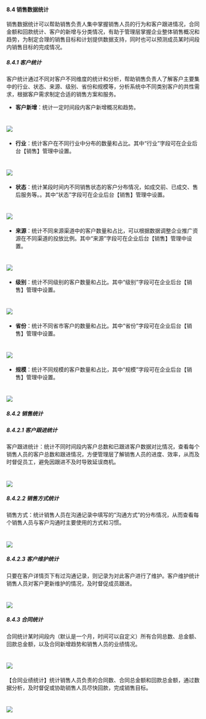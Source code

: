#### 8.4 销售数据统计

销售数据统计可以帮助销售负责人集中掌握销售人员的行为和客户跟进情况，合同金额和回款统计、客户的新增与分类情况，有助于管理层掌握企业整体销售概况和趋势，为制定合理的销售目标和计划提供数据支持，同时也可以预测成员某时间段内销售目标的完成情况。

##### 8.4.1 客户统计

客户统计通过不同对客户不同维度的统计和分析，帮助销售负责人了解客户主要集中的行业、状态、来源、级别、省份和规模等，分析系统中不同类别客户的共性需求，根据客户需求制定合适的销售方案和服务。

* **客户新增**：统计一定时间段内客户新增概况和趋势。

# ![](/assets/8.4.1客户新增.png)

* **行业**：统计客户在不同行业中分布的数量和占比。其中“行业”字段可在企业后台【销售】管理中设置。

# ![](/assets/8.4.1行业.png)

* **状态**：统计某段时间内不同销售状态的客户分布情况，如成交前、已成交、售后服务等。。其中“状态”字段可在企业后台【销售】管理中设置。

# ![](/assets/8.4.1状态.png)

* **来源**：统计不同来源渠道中的客户数量和占比，可以根据数据调整企业推广资源在不同渠道的投放比例。其中“来源”字段可在企业后台【销售】管理中设置。

# ![](/assets/8.4.1来源.png)

* **级别**：统计不同级别的客户数量和占比。其中“级别”字段可在企业后台【销售】管理中设置。

# ![](/assets/8.4.1级别.png)

* **省份**：统计不同省市客户的数量和占比。其中“省份”字段可在企业后台【销售】管理中设置。

# ![](/assets/8.4.1省份.png)

* **规模**：统计不同规模的客户数量和占比，其中“规模”字段可在企业后台【销售】管理中设置。

# ![](/assets/8.4.1规模.png)

##### 8.4.2 销售统计

##### 8.4.2.1 客户跟进统计

客户跟进统计：统计不同时间段内客户总数和已跟进客户数据对比情况，查看每个销售人员的客户总数和跟进情况，方便管理层了解销售人员的进度、效率，从而及时督促员工，避免因跟进不及时导致延误商机。

# ![](/assets/8.4.2.1客户跟进统计.png)

##### 8.4.2.2 销售方式统计

销售方式：统计销售人员在沟通记录中填写的“沟通方式”的分布情况，从而查看每个销售人员与客户沟通时主要使用的方式和习惯。

# ![](/assets/8.4.2.2销售方式统计.png)

##### 8.4.2.3 客户维护统计

只要在客户详情页下有过沟通记录，则记录为对此客户进行了维护。客户维护统计销售人员对客户更新维护的情况，及时督促成员跟进。

# ![](/assets/8.4.2.3客户维护.png)

##### 8.4.3 合同统计

合同统计某时间段内（默认是一个月，时间可以自定义）所有合同总数、总金额、回款总金额，以及合同新增趋势和销售人员的业绩情况。

# ![](/assets/8.4.3合同统计.png)

【合同业绩统计】统计销售人员负责的合同数、合同总金额和回款总金额，通过数据分析，及时督促或协助销售人员尽快回款，完成销售目标。

# ![](/assets/8.4.3合同统计2.png)




